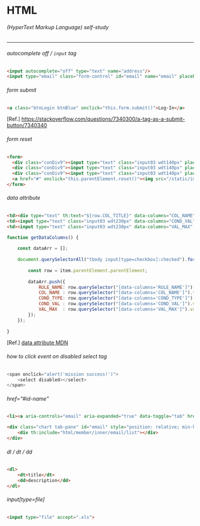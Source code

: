 # HTML
###### (HyperText Markup Language) self-study
---
###### autocomplete off / `input` tag
```html
<input autocomplete="off" type="text" name="address"/>
<input type="email" class="form-control" id="email" name="email" placeholder="harvey@hellomarket.com" autocomplete="off">
```
###### form submit
```html
<a class="btnLogin btnBlue" onclick="this.form.submit()">Log-In</a>
```
[Ref.] https://stackoverflow.com/questions/7340300/a-tag-as-a-submit-button/7340340  
  
###### form reset
```html
<form>
  <div class="conDiv9"><input type="text" class="input03 wdt140px" placeholder="field01"></div>
  <div class="conDiv9"><input type="text" class="input03 wdt140px" placeholder="field02"></div>
  <div class="conDiv9"><input type="text" class="input03 wdt140px" placeholder="field03"></div>
  <a href="#" onclick="this.parentElement.reset()"><img src="/static/images/btn_delete.gif"></a>
</form>
```
###### data attribute
```html
<td><div type="text" th:text="${row.COL_TITLE}" data-columns="COL_NAME"></div></td>
<td><input type="text" class="input03 wdt230px" data-columns="COND_VAL"/></td>
<td><input type="text" class="input03 wdt230px" data-columns="VAL_MAX" th:name="${row.COL_NAME}" disabled/></td>
```
```js
function getDataColumns() {
	
	const dataArr = [];
	
	document.querySelectorAll("tbody input[type=checkbox]:checked").forEach(item => {
		
		const row = item.parentElement.parentElement;
		
		dataArr.push({
			RULE_NAME: row.querySelector("[data-columns='RULE_NAME']").value,
			COL_NAME : row.querySelector("[data-columns='COL_NAME']").textContent,
			COND_TYPE: row.querySelector("[data-columns='COND_TYPE']").value,
			COND_VAL : row.querySelector("[data-columns='COND_VAL']").value,
			VAL_MAX  : row.querySelector("[data-columns='VAL_MAX']").value,
		});
	});
	
}
```
[Ref.] [data attribute MDN](https://developer.mozilla.org/ko/docs/Learn/HTML/Howto/%EB%8D%B0%EC%9D%B4%ED%84%B0_%EC%86%8D%EC%84%B1_%EC%82%AC%EC%9A%A9%ED%95%98%EA%B8%B0)  
###### how to click event on disabled select tag
```js
<span onclick="alert('mission success!')">
    <select disabled></select>
</span>
```
  
###### href="#id-name"
```html
<li><a aria-controls="email" aria-expanded="true" data-toggle="tab" href="#email">E-mail</a></li>

<div class="chart tab-pane" id="email" style="position: relative; min-height: 300px;">
    <div th:include="html/member/inner/email/list"></div>
</div>
```
  
###### dl / dt / dd
```html
<dl>
	<dt>title</dt>
	<dd>description</dd>
</dl>
```
  
###### input[type=file]
```html
<input type="file" accept=".xls">
```
